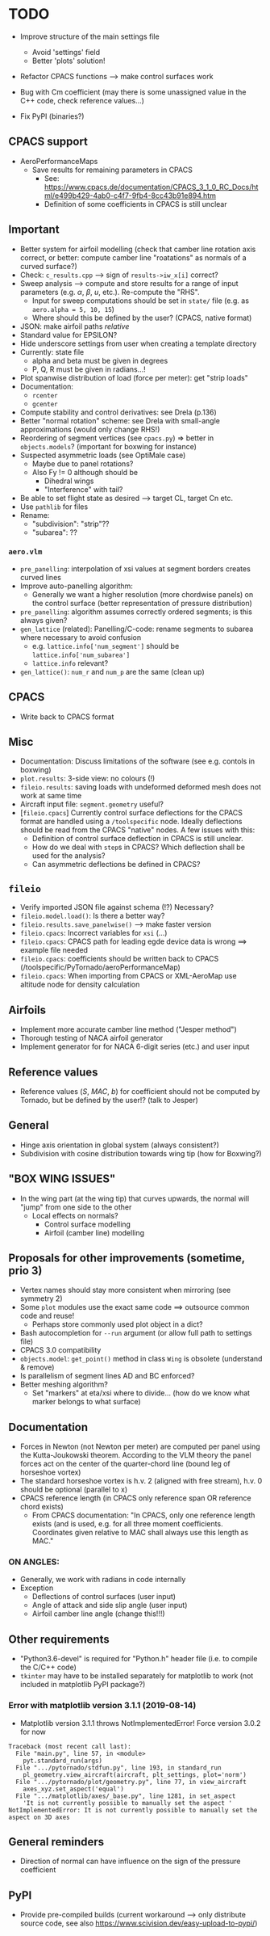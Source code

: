 # TODO

* Improve structure of the main settings file
    * Avoid 'settings' field
    * Better 'plots' solution!

* Refactor CPACS functions --> make control surfaces work

* Bug with Cm coefficient (may there is some unassigned value in the C++ code, check reference values...)

* Fix PyPI (binaries?)

## CPACS support

* AeroPerformanceMaps
    * Save results for remaining parameters in CPACS
        * See: https://www.cpacs.de/documentation/CPACS_3_1_0_RC_Docs/html/e499b429-4ab0-c4f7-9fb4-8cc43b91e894.htm
        * Definition of some coefficients in CPACS is still unclear

## Important
* Better system for airfoil modelling (check that camber line rotation axis correct, or better: compute camber line "roatations" as normals of a curved surface?)
* Check: `c_results.cpp` --> sign of `results->iw_x[i]` correct?
* Sweep analysis --> compute and store results for a range of input parameters (e.g. $\alpha$, $\beta$, $u$, etc.). Re-compute the "RHS".
    * Input for sweep computations should be set in `state/` file (e.g. as `aero.alpha = 5, 10, 15`)
    * Where should this be defined by the user? (CPACS, native format)
* JSON: make airfoil paths *relative*
* Standard value for EPSILON?
* Hide underscore settings from user when creating a template directory
* Currently: state file
    - alpha and beta must be given in degrees
    - P, Q, R must be given in radians...!
* Plot spanwise distribution of load (force per meter): get "strip loads"
* Documentation:
    * `rcenter`
    * `gcenter`
* Compute stability and control derivatives: see Drela (p.136)
* Better "normal rotation" scheme: see Drela with small-angle approximations (would only change RHS!)
* Reordering of segment vertices (see `cpacs.py`) $\Rightarrow$ better in `objects.models`? (important for boxwing for instance)
* Suspected asymmetric loads (see OptiMale case)
    * Maybe due to panel rotations?
    * Also Fy != 0 although should be
        * Dihedral wings
        * "Interference" with tail?
* Be able to set flight state as desired --> target CL, target Cn etc.
* Use `pathlib` for files
* Rename:
    * "subdivision": "strip"??
    * "subarea": ??

### `aero.vlm`
* `pre_panelling`: interpolation of xsi values at segment borders creates curved lines
* Improve auto-panelling algorithm:
    * Generally we want a higher resolution (more chordwise panels) on the control surface (better representation of pressure distribution)
* `pre_panelling`: algorithm assumes correctly ordered segments; is this always given?
* `gen_lattice` (related): Panelling/C-code: rename segments to subarea where necessary to avoid confusion
    * e.g. `lattice.info['num_segment']` should be `lattice.info['num_subarea']`
    * `lattice.info` relevant?
* `gen_lattice()`: `num_r` and `num_p` are the same (clean up)

## CPACS
* Write back to CPACS format

## Misc
* Documentation: Discuss limitations of the software (see e.g. contols in boxwing)
* `plot.results`: 3-side view: no colours (!)
* `fileio.results`: saving loads with undeformed deformed mesh does not work at same time
* Aircraft input file: `segment.geometry` useful?
* [`fileio.cpacs`] Currently control surface deflections for the CPACS format are handled using a `/toolspecific` node. Ideally deflections should be read from the CPACS "native" nodes. A few issues with this:
    * Definition of control surface deflection in CPACS is still unclear.
    * How do we deal with `step`s in CPACS? Which deflection shall be used for the analysis?
    * Can asymmetric deflections be defined in CPACS?

## `fileio`
* Verify imported JSON file against schema (!?) Necessary?
* `fileio.model.load()`: Is there a better way?
* `fileio.results.save_panelwise()` --> make faster version
* `fileio.cpacs`: Incorrect variables for `xsi` (...)
* `fileio.cpacs`: CPACS path for leading egde device data is wrong ==> example file needed
* `fileio.cpacs`: coefficients should be written back to CPACS (/toolspecific/PyTornado/aeroPerformanceMap)
* `fileio.cpacs`: When importing from CPACS or XML-AeroMap use altitude node for density calculation

## Airfoils
* Implement more accurate camber line method ("Jesper method")
* Thorough testing of NACA airfoil generator
* Implement generator for for NACA 6-digit series (etc.) and user input

## Reference values
* Reference values ($S$, $MAC$, $b$) for coefficient should not be computed by Tornado, but be defined by the user!? (talk to Jesper)

## General
* Hinge axis orientation in global system (always consistent?)
* Subdivision with cosine distribution towards wing tip (how for Boxwing?)

## "BOX WING ISSUES"
* In the wing part (at the wing tip) that curves upwards, the normal will "jump" from one side to the other
    * Local effects on normals?
        * Control surface modelling
        * Airfoil (camber line) modelling

## Proposals for other improvements (sometime, prio 3)
* Vertex names should stay more consistent when mirroring (see symmetry 2)
* Some `plot` modules use the exact same code ==> outsource common code and reuse!
    * Perhaps store commonly used plot object in a dict?
* Bash autocompletion for `--run` argument (or allow full path to settings file)
* CPACS 3.0 compatibility
* `objects.model`: `get_point()` method in class `Wing` is obsolete (understand \& remove)
* Is parallelism of segment lines AD and BC enforced?
* Better meshing algorithm?
    * Set "markers" at eta/xsi where to divide... (how do we know what marker belongs to what surface)

## Documentation
* Forces in Newton (not Newton per meter) are computed per panel using the Kutta-Joukowski theorem. According to the VLM theory the panel forces act on the center of the quarter-chord line (bound leg of horseshoe vortex)
* The standard horseshoe vortex is h.v. 2 (aligned with free stream), h.v. 0 should be optional (parallel to x)
* CPACS reference length (in CPACS only reference span OR reference chord exists)
    * From CPACS documentation: "In CPACS, only one reference length exists (and is used, e.g. for all three moment coefficients. Coordinates given relative to MAC shall always use this length as MAC."

### ON ANGLES:
* Generally, we work with radians in code internally
* Exception
    * Deflections of control surfaces (user input)
    * Angle of attack and side slip angle (user input)
    * Airfoil camber line angle (change this!!!)

## Other requirements
* "Python3.6-devel" is required for "Python.h" header file (i.e. to compile the C/C++ code)
* `tkinter` may have to be installed separately for matplotlib to work (not included in matplotlib PyPI package?)

### Error with matplotlib version 3.1.1 (2019-08-14)

* Matplotlib version 3.1.1 throws NotImplementedError! Force version 3.0.2 for now

```
Traceback (most recent call last):
  File "main.py", line 57, in <module>
    pyt.standard_run(args)
  File ".../pytornado/stdfun.py", line 193, in standard_run
    pl_geometry.view_aircraft(aircraft, plt_settings, plot='norm')
  File ".../pytornado/plot/geometry.py", line 77, in view_aircraft
    axes_xyz.set_aspect('equal')
  File ".../matplotlib/axes/_base.py", line 1281, in set_aspect
    'It is not currently possible to manually set the aspect '
NotImplementedError: It is not currently possible to manually set the aspect on 3D axes
```

## General reminders
* Direction of normal can have influence on the sign of the pressure coefficient

## PyPI
* Provide pre-compiled builds (current workaround --> only distribute source code, see also https://www.scivision.dev/easy-upload-to-pypi/)
